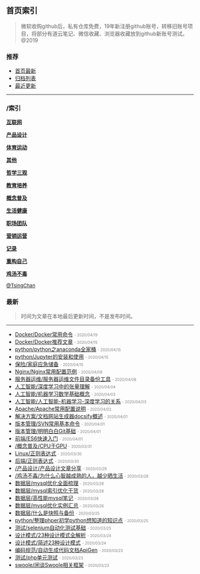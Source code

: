 ## 首页索引

> 微软收购github后，私有仓库免费，19年新注册github账号，转移旧账号项目，将部分有道云笔记、微信收藏、浏览器收藏放到github新账号测试。@2019

### 推荐

- [首页最新](#最新)
- [归档列表](archive.md)
- [最近更新](/latest.md)

----

### /索引


**[互联网](/互联网/)**

**[产品设计](/产品设计/)**

**[体育运动](/体育运动/)**

**[其他](/其他/)**

**[哲学三观](/哲学三观/)**

**[教育培养](/教育培养/)**

**[概念普及](/概念普及/)**

**[生活健康](/生活健康/)**

**[职场团队](/职场团队/)**

**[营销运营](/营销运营/)**

**[记录](/记录/)**

**[重构自己](/重构自己/)**

**[鸡汤不毒](/鸡汤不毒/)**


<font size=2 color='grey'> [@TsingChan](https://github.com/tsingchan) </font>

### 最新
> 时间为文章在本地最后更新时间，不是发布时间。
----
- [Docker/Docker常用命令](/互联网/服务器运维/Docker/Docker常用命令.md)	<font color="grey" size=1> - 2020/04/19</font>
- [Docker/Docker推荐文章](/互联网/服务器运维/Docker/Docker推荐文章.md)	<font color="grey" size=1> - 2020/04/15</font>
- [python/python之anaconda全家桶](/互联网/python/python之anaconda全家桶.md)	<font color="grey" size=1> - 2020/04/15</font>
- [python/Jupyter的安装和使用](/互联网/python/Jupyter的安装和使用.md)	<font color="grey" size=1> - 2020/04/15</font>
- [保险/家庭应急储备](/生活健康/保险/家庭应急储备.md)	<font color="grey" size=1> - 2020/04/15</font>
- [Nginx/Nginx常用配置范例](/互联网/服务器运维/Nginx/Nginx常用配置范例.md)	<font color="grey" size=1> - 2020/04/08</font>
- [服务器运维/服务器运维文件目录备份工具](/互联网/服务器运维/服务器运维文件目录备份工具.md)	<font color="grey" size=1> - 2020/04/08</font>
- [人工智能/深度学习中的张量理解](/互联网/人工智能/深度学习中的张量理解.md)	<font color="grey" size=1> - 2020/04/04</font>
- [人工智能/机器学习数学基础概念](/互联网/人工智能/机器学习数学基础概念.md)	<font color="grey" size=1> - 2020/04/03</font>
- [人工智能/人工智能-机器学习-深度学习的关系](/互联网/人工智能/人工智能-机器学习-深度学习的关系.md)	<font color="grey" size=1> - 2020/04/03</font>
- [Apache/Apache常用配置说明](/互联网/服务器运维/Apache/Apache常用配置说明.md)	<font color="grey" size=1> - 2020/04/02</font>
- [解决方案/文档网站生成器docsify概述](/互联网/解决方案/文档网站生成器docsify概述.md)	<font color="grey" size=1> - 2020/04/01</font>
- [版本管理/SVN常用基本命令](/互联网/版本管理/SVN常用基本命令.md)	<font color="grey" size=1> - 2020/04/01</font>
- [版本管理/明明白白Git基础](/互联网/版本管理/明明白白Git基础.md)	<font color="grey" size=1> - 2020/04/01</font>
- [前端/ES6快速入门](/互联网/前端/ES6快速入门.md)	<font color="grey" size=1> - 2020/04/01</font>
- [/概念普及/CPU于GPU](/概念普及/CPU于GPU.md)	<font color="grey" size=1> - 2020/03/31</font>
- [Linux/正则表达式](/互联网/Linux/正则表达式.md)	<font color="grey" size=1> - 2020/03/30</font>
- [后端/正则表达式](/互联网/后端/正则表达式.md)	<font color="grey" size=1> - 2020/03/30</font>
- [/产品设计/产品设计文章分享](/产品设计/产品设计文章分享.md)	<font color="grey" size=1> - 2020/03/29</font>
- [/鸡汤不毒/为什么心智越成熟的人，越少晒生活](/鸡汤不毒/为什么心智越成熟的人，越少晒生活.md)	<font color="grey" size=1> - 2020/03/28</font>
- [数据层/mysql优化全面梳理](/互联网/数据层/mysql优化全面梳理.md)	<font color="grey" size=1> - 2020/03/28</font>
- [数据层/mysql索引优化干货](/互联网/数据层/mysql索引优化干货.md)	<font color="grey" size=1> - 2020/03/28</font>
- [数据层/高性能mysql笔记](/互联网/数据层/高性能mysql笔记.md)	<font color="grey" size=1> - 2020/03/28</font>
- [数据层/mysql优化实例汇总](/互联网/数据层/mysql优化实例汇总.md)	<font color="grey" size=1> - 2020/03/26</font>
- [数据层/什么是快照与备份](/互联网/数据层/什么是快照与备份.md)	<font color="grey" size=1> - 2020/03/25</font>
- [python/整理phper初学python想知道的知识点](/互联网/python/整理phper初学python想知道的知识点.md)	<font color="grey" size=1> - 2020/03/25</font>
- [测试/selenium自动化测试基础](/互联网/测试/selenium自动化测试基础.md)	<font color="grey" size=1> - 2020/03/25</font>
- [设计模式/23种设计模式全解析](/互联网/设计模式/23种设计模式全解析.md)	<font color="grey" size=1> - 2020/03/24</font>
- [设计模式/简述23种设计模式](/互联网/设计模式/简述23种设计模式.md)	<font color="grey" size=1> - 2020/03/24</font>
- [编码规范/自动生成代码文档ApiGen](/互联网/编码规范/自动生成代码文档ApiGen.md)	<font color="grey" size=1> - 2020/03/23</font>
- [测试/php单元测试](/互联网/测试/php单元测试.md)	<font color="grey" size=1> - 2020/03/23</font>
- [swoole/闲谈Swoole相关框架](/互联网/PHP/swoole/闲谈Swoole相关框架.md)	<font color="grey" size=1> - 2020/03/23</font>
